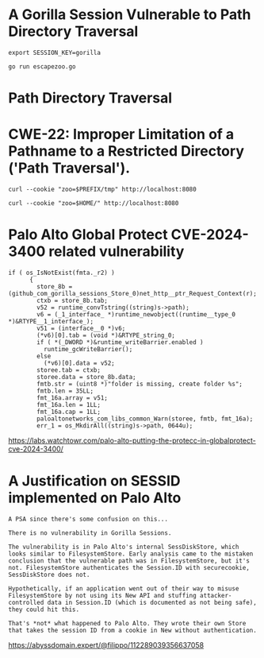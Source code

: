 # A Gorilla Session Vulnerable to Path Directory Traversal

```
export SESSION_KEY=gorilla
```

```
go run escapezoo.go
```

# Path Directory Traversal

# CWE-22: Improper Limitation of a Pathname to a Restricted Directory ('Path Traversal').

```
curl --cookie "zoo=$PREFIX/tmp" http://localhost:8080
```

```
curl --cookie "zoo=$HOME/" http://localhost:8080
```

# Palo Alto Global Protect CVE-2024-3400 related vulnerability

```
if ( os_IsNotExist(fmta._r2) )
      {
        store_8b = (github_com_gorilla_sessions_Store_0)net_http__ptr_Request_Context(r);
        ctxb = store_8b.tab;
        v52 = runtime_convTstring((string)s->path);
        v6 = (_1_interface_ *)runtime_newobject((runtime__type_0 *)&RTYPE__1_interface_);
        v51 = (interface__0 *)v6;
        (*v6)[0].tab = (void *)&RTYPE_string_0;
        if ( *(_DWORD *)&runtime_writeBarrier.enabled )
          runtime_gcWriteBarrier();
        else
          (*v6)[0].data = v52;
        storee.tab = ctxb;
        storee.data = store_8b.data;
        fmtb.str = (uint8 *)"folder is missing, create folder %s";
        fmtb.len = 35LL;
        fmt_16a.array = v51;
        fmt_16a.len = 1LL;
        fmt_16a.cap = 1LL;
        paloaltonetworks_com_libs_common_Warn(storee, fmtb, fmt_16a);
        err_1 = os_MkdirAll((string)s->path, 0644u);
```

https://labs.watchtowr.com/palo-alto-putting-the-protecc-in-globalprotect-cve-2024-3400/

# A Justification on SESSID implemented on Palo Alto

```
A PSA since there's some confusion on this...

There is no vulnerability in Gorilla Sessions.

The vulnerability is in Palo Alto's internal SessDiskStore, which looks similar to FilesystemStore. Early analysis came to the mistaken conclusion that the vulnerable path was in FilesystemStore, but it's not. FilesystemStore authenticates the Session.ID with securecookie, SessDiskStore does not.

Hypothetically, if an application went out of their way to misuse FilesystemStore by not using its New API and stuffing attacker-controlled data in Session.ID (which is documented as not being safe), they could hit this.

That's *not* what happened to Palo Alto. They wrote their own Store that takes the session ID from a cookie in New without authentication.
```

https://abyssdomain.expert/@filippo/112289039356637058
